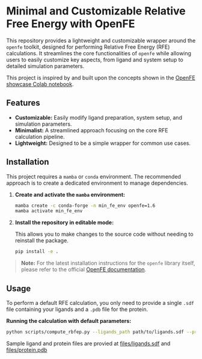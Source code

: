 # Minimal and Customizable Relative Free Energy with OpenFE

This repository provides a lightweight and customizable wrapper around the `openfe` toolkit, designed for performing Relative Free Energy (RFE) calculations. It streamlines the core functionalities of `openfe` while allowing users to easily customize key aspects, from ligand and system setup to detailed simulation parameters.

This project is inspired by and built upon the concepts shown in the [OpenFE showcase Colab notebook](https://colab.research.google.com/github/OpenFreeEnergy/ExampleNotebooks/blob/main/showcase/openfe_showcase.ipynb).

## Features

- **Customizable:** Easily modify ligand preparation, system setup, and simulation parameters.
- **Minimalist:** A streamlined approach focusing on the core RFE calculation pipeline.
- **Lightweight:** Designed to be a simple wrapper for common use cases.

## Installation

This project requires a `mamba` or `conda` environment. The recommended approach is to create a dedicated environment to manage dependencies.

1.  **Create and activate the `mamba` environment:**

    ```bash
    mamba create -c conda-forge -n min_fe_env openfe=1.6
    mamba activate min_fe_env
    ```

2.  **Install the repository in editable mode:**

    This allows you to make changes to the source code without needing to reinstall the package.

    ```bash
    pip install -e .
    ```

> **Note:** For the latest installation instructions for the `openfe` library itself, please refer to the official [OpenFE documentation](https://docs.openfree.energy/en/stable/installation.html).

## Usage

To perform a default RFE calculation, you only need to provide a single `.sdf` file containing your ligands and a `.pdb` file for the protein.

**Running the calculation with default parameters:**

```bash
python scripts/compute_rbfep.py --ligands_path path/to/ligands.sdf --protein_path path/to/proteins.pdb
```

Sample ligand and protein files are provied at [files/ligands.sdf](files/ligands.sdf) and [files/protein.pdb](files/protein.pdb)